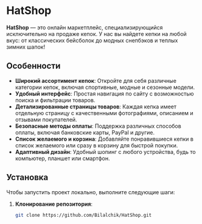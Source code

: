 # HatShop

**HatShop** — это онлайн маркетплейс, специализирующийся исключительно на продаже кепок. У нас вы найдете кепки на любой вкус: от классических бейсболок до модных снепбэков и теплых зимних шапок!

## Особенности

- **Широкий ассортимент кепок**: Откройте для себя различные категории кепок, включая спортивные, модные и сезонные модели.
- **Удобный интерфейс**: Простая навигация по сайту с возможностью поиска и фильтрации товаров.
- **Детализированные страницы товаров**: Каждая кепка имеет отдельную страницу с качественными фотографиями, описанием и отзывами покупателей.
- **Безопасные методы оплаты**: Поддержка различных способов оплаты, включая банковские карты, PayPal и другие.
- **Список желаемого и корзина**: Добавляйте понравившиеся кепки в список желаемого или сразу в корзину для быстрой покупки.
- **Адаптивный дизайн**: Удобный шопинг с любого устройства, будь то компьютер, планшет или смартфон.

## Установка

Чтобы запустить проект локально, выполните следующие шаги:

1. **Клонирование репозитория**:
   ```bash
   git clone https://github.com/Bilalchik/HatShop.git
